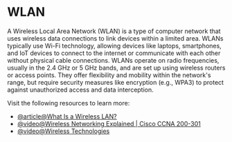 # WLAN

A Wireless Local Area Network (WLAN) is a type of computer network that uses wireless data connections to link devices within a limited area. WLANs typically use Wi-Fi technology, allowing devices like laptops, smartphones, and IoT devices to connect to the internet or communicate with each other without physical cable connections. WLANs operate on radio frequencies, usually in the 2.4 GHz or 5 GHz bands, and are set up using wireless routers or access points. They offer flexibility and mobility within the network's range, but require security measures like encryption (e.g., WPA3) to protect against unauthorized access and data interception.

Visit the following resources to learn more:

- [@article@What Is a Wireless LAN?](https://www.cisco.com/c/en/us/products/wireless/wireless-lan.html)
- [@video@Wireless Networking Explained | Cisco CCNA 200-301](https://www.youtube.com/watch?v=Uz-RTurph3c)
- [@video@Wireless Technologies](https://www.youtube.com/watch?v=_VwpcLiBkAQ)